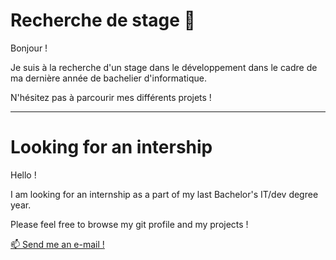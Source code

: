 # Recherche de stage 👃
Bonjour !

Je suis à la recherche d'un stage dans le développement dans le cadre de ma dernière année de bachelier d'informatique.

N'hésitez pas à parcourir mes différents projets !

____

# Looking for an intership
Hello ! 

I am looking for an internship as a part of my last Bachelor's IT/dev degree year.

Please feel free to browse my git profile and my projects !

[📫 Send me an e-mail !](mailto:Manon.Diana@icloud.com)
